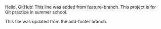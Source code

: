 Hello, GitHub!
This line was added from feature-branch.
This project is for Git practice in summer school.

This file was updated from the add-footer branch.




